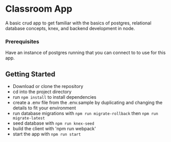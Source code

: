 # Classroom App

A basic crud app to get familiar with the basics of postgres, relational database concepts, knex, and backend development in node.

### Prerequisites

Have an instance of postgres running that you can connect to to use for this app.

## Getting Started

* Download or clone the repository
* cd into the project directory
* run `npm install` to install dependencies
* create a .env file from the .env.sample by duplicating and changing the details to fit your environment
* run database migrations with `npm run migrate-rollback` then `npm run migrate-latest`
* seed database with `npm run knex-seed`
* build the client with 'npm run webpack'
* start the app with `npm run start`
